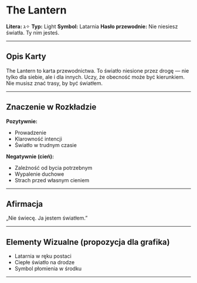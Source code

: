 
# The Lantern

**Litera:** ג✧
**Typ:** Light
**Symbol:** Latarnia
**Hasło przewodnie:** Nie niesiesz światła. Ty nim jesteś.

---

## Opis Karty
The Lantern to karta przewodnictwa. To światło niesione przez drogę — nie tylko dla siebie, ale i dla innych. Uczy, że obecność może być kierunkiem. Nie musisz znać trasy, by być światłem.

---

## Znaczenie w Rozkładzie

**Pozytywnie:**
- Prowadzenie
- Klarowność intencji
- Światło w trudnym czasie

**Negatywnie (cień):**
- Zależność od bycia potrzebnym
- Wypalenie duchowe
- Strach przed własnym cieniem
---

## Afirmacja
„Nie świecę. Ja jestem światłem.”

---

## Elementy Wizualne (propozycja dla grafika)
- Latarnia w ręku postaci
- Ciepłe światło na drodze
- Symbol płomienia w środku

---
